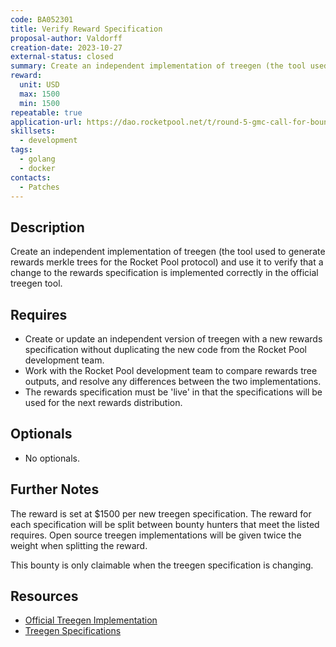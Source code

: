 ```yaml
---
code: BA052301
title: Verify Reward Specification
proposal-author: Valdorff
creation-date: 2023-10-27
external-status: closed
summary: Create an independent implementation of treegen (the tool used to generate rewards merkle trees for the Rocket Pool protocol) and use it to verify that a change to the rewards specification is implemented correctly in the official treegen tool. 
reward:
  unit: USD
  max: 1500
  min: 1500
repeatable: true
application-url: https://dao.rocketpool.net/t/round-5-gmc-call-for-bounty-applications-deadline-is-october-7/2191/3
skillsets:
  - development
tags: 
  - golang
  - docker
contacts:
  - Patches
---
```


## Description
Create an independent implementation of treegen (the tool used to generate rewards merkle trees for the Rocket Pool protocol) and use it to verify that a change to the rewards specification is implemented correctly in the official treegen tool. 

## Requires
* Create or update an independent version of treegen with a new rewards specification without duplicating the new code from the Rocket Pool development team.
* Work with the Rocket Pool development team to compare rewards tree outputs, and resolve any differences between the two implementations. 
* The rewards specification must be 'live' in that the specifications will be used for the next rewards distribution. 

## Optionals
* No optionals.

## Further Notes

The reward is set at $1500 per new treegen specification. The reward for each specification will be split between bounty hunters that meet the listed requires. Open source treegen implementations will be given twice the weight when splitting the reward. 

This bounty is only claimable when the treegen specification is changing. 

## Resources
* [Official Treegen Implementation](https://github.com/rocket-pool/treegen)
* [Treegen Specifications](https://github.com/rocket-pool/rocketpool-research/tree/master/Merkle%20Rewards%20System)